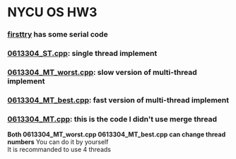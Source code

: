 # NYCU OS HW3

### [firsttry](https://github.com/Aaron7noraA/NYCU-Operation-System/tree/main/LAB3/firsttry) has some serial code <br>
### [0613304_ST.cpp](https://github.com/Aaron7noraA/NYCU-Operation-System/blob/main/LAB3/0613304_ST.cpp): single thread implement<br>
### [0613304_MT_worst.cpp](https://github.com/Aaron7noraA/NYCU-Operation-System/blob/main/LAB3/0613304_MT_worst.cpp): slow version of multi-thread implement<br>
### [0613304_MT_best.cpp](https://github.com/Aaron7noraA/NYCU-Operation-System/blob/main/LAB3/0613304_MT_best.cpp): fast version of multi-thread implement<br>
### [0613304_MT.cpp](https://github.com/Aaron7noraA/NYCU-Operation-System/blob/main/LAB3/0613304_MT_best.cpp): this is the code I didn't use merge thread

**Both 0613304_MT_worst.cpp 0613304_MT_best.cpp can change thread numbers**
You can do it by yourself<br>
It is recommanded to use 4 threads

